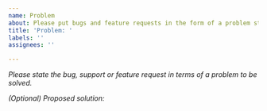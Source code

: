 ```yaml
---
name: Problem
about: Please put bugs and feature requests in the form of a problem statement
title: 'Problem: '
labels: ''
assignees: ''

---
```


*Please state the bug, support or feature request in terms of a problem to be solved.*

*(Optional) Proposed solution:*
